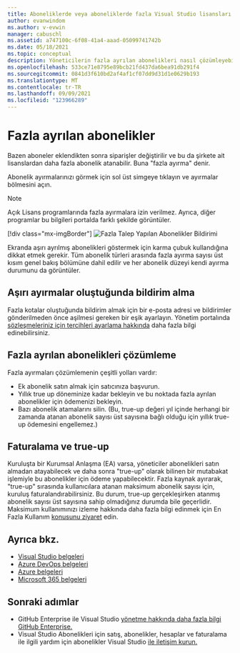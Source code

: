 ```yaml
---
title: Aboneliklerde veya aboneliklerde fazla Visual Studio lisansları | Microsoft Docs
author: evanwindom
ms.author: v-evwin
manager: cabuschl
ms.assetid: a747100c-6f08-41a4-aaad-05099741742b
ms.date: 05/18/2021
ms.topic: conceptual
description: Yöneticilerin fazla ayrılan abonelikleri nasıl çözümleyebilirsiniz?
ms.openlocfilehash: 533ce71e8795e89bcb21fd437da6bea91db291f4
ms.sourcegitcommit: 0841d3f610bd2af4af1cf07dd9d31d1e0629b193
ms.translationtype: MT
ms.contentlocale: tr-TR
ms.lasthandoff: 09/09/2021
ms.locfileid: "123966289"
---
```

# <a name="over-allocated-subscriptions"></a>Fazla ayrılan abonelikler
Bazen aboneler eklendikten sonra siparişler değiştirilir ve bu da şirkete ait lisanslardan daha fazla abonelik atanabilir. Buna "fazla ayırma" denir.  

Abonelik ayırmalarınızı görmek için sol üst simgeye tıklayın ve ayırmalar bölmesini açın.  

> [!NOTE]
> Açık Lisans programlarında fazla ayırmalara izin verilmez.  Ayrıca, diğer programlar bu bilgileri portalda farklı şekilde görüntüler.
>
> [!div class="mx-imgBorder"]
> ![Fazla Talep Yapılan Abonelikler Bildirimi](_img/over-claimed/over-claimed-alert.png "Fazla ayırma sayısı genel bakışta listelenir ve her abonelik türü için grafikte karma çubukla gösterilir.")

Ekranda aşırı ayrılmış abonelikleri göstermek için karma çubuk kullandığına dikkat etmek gerekir.  Tüm abonelik türleri arasında fazla ayırma sayısı üst kısım genel bakış bölümüne dahil edilir ve her abonelik düzeyi kendi ayırma durumunu da görüntüler.  

## <a name="receive-notifications-when-over-allocations-occur"></a>Aşırı ayırmalar oluştuğunda bildirim alma
Fazla kotalar oluştuğunda bildirim almak için bir e-posta adresi ve bildirimler gönderilmeden önce aşilmesi gereken bir eşik ayarlayın.  Yönetim portalında [sözleşmeleriniz için tercihleri ayarlama hakkında](admin-preferences.md) daha fazla bilgi edinebilirsiniz.

## <a name="resolve-over-allocated-subscriptions"></a>Fazla ayrılan abonelikleri çözümleme
Fazla ayırmaları çözümlemenin çeşitli yolları vardır:
- Ek abonelik satın almak için satıcınıza başvurun.
- Yıllık true up döneminize kadar bekleyin ve bu noktada fazla ayrılan abonelikler için ödemenizi bekleyin. 
- Bazı abonelik atamalarını silin.  (Bu, true-up değeri yıl içinde herhangi bir zamanda atanan abonelik sayısı üst sayısına bağlı olduğu için yıllık true-up ödemesini engellemez.)

## <a name="billing-and-true-up"></a>Faturalama ve true-up
Kuruluşta bir Kurumsal Anlaşma (EA) varsa, yöneticiler abonelikleri satın almadan atayabilecek ve daha sonra "true-up" olarak bilinen bir mutabakat işlemiyle bu abonelikler için ödeme yapabilecektir.  Fazla kaynak ayırarak, "true-up" sırasında kullanıcılara atanan maksimum abonelik sayısı için, kuruluş faturalandırabilirsiniz.  Bu durum, true-up gerçekleşirken atanmış abonelik sayısı üst sayısına sahip olmadığınız durumda bile geçerlidir.  Maksimum kullanımınızı izleme hakkında daha fazla bilgi edinmek için En Fazla Kullanım [konusunu ziyaret](maximum-usage.md) edin.


## <a name="see-also"></a>Ayrıca bkz.
- [Visual Studio belgeleri](/visualstudio/)
- [Azure DevOps belgeleri](/azure/devops/)
- [Azure belgeleri](/azure/)
- [Microsoft 365 belgeleri](/microsoft-365/)

## <a name="next-steps"></a>Sonraki adımlar
- GitHub Enterprise ile Visual Studio [yönetme hakkında daha fazla bilgi GitHub Enterprise.](assign-github.md)
- Visual Studio Abonelikleri için satış, abonelikler, hesaplar ve faturalama ile ilgili yardım için abonelikler Visual Studio [ile iletişim kurun.](https://aka.ms/vsadminhelp)